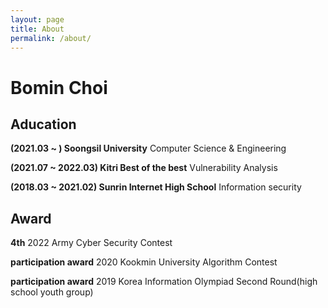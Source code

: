 ```yaml
---
layout: page
title: About
permalink: /about/
---
```


# Bomin Choi

## Aducation
**(2021.03 ~ ) Soongsil University** Computer Science & Engineering

**(2021.07 ~ 2022.03) Kitri Best of the best** Vulnerability Analysis

**(2018.03 ~ 2021.02) Sunrin Internet High School** Information security

## Award
**4th** 2022 Army Cyber Security Contest

**participation award** 2020 Kookmin University Algorithm Contest

**participation award** 2019 Korea Information Olympiad Second Round(high school youth group)